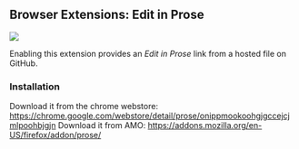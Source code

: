 ## Browser Extensions: Edit in Prose

![](https://addons.cdn.mozilla.net/user-media/previews/full/144/144050.png)

Enabling this extension provides an _Edit in Prose_ link from a hosted file on
GitHub.

### Installation 

Download it from the chrome webstore:  https://chrome.google.com/webstore/detail/prose/onippmookoohgjgccejcjmlpoohbjgjn
Download it from AMO:  https://addons.mozilla.org/en-US/firefox/addon/prose/
